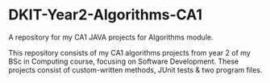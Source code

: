 # DKIT-Year2-Algorithms-CA1
A repository for my CA1 JAVA projects for Algorithms module.

This repository consists of my CA1 algorithms projects from year 2 of my BSc in Computing course, focusing on Software Development. These projects consist of custom-written methods, JUnit tests & two program files.
